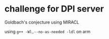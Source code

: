 # challenge for DPI server

Goldbach's conjecture using MIRACL

using `g++ -Wl,--no-as-needed -ldl` on arm

